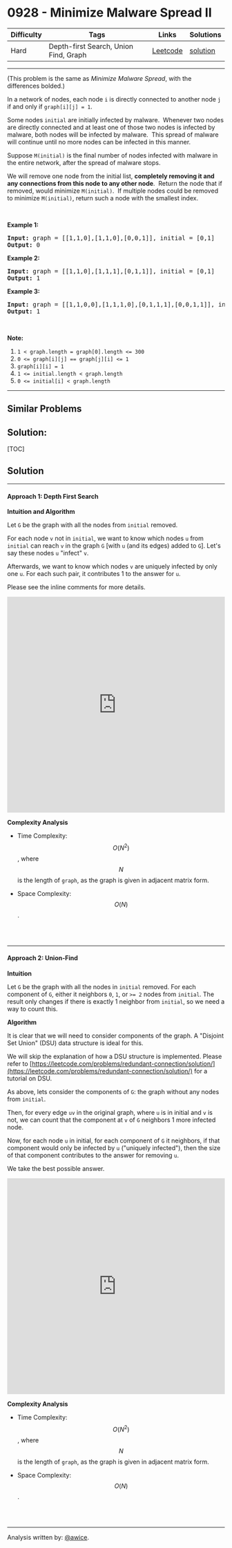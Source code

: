 # 0928 - Minimize Malware Spread II

Difficulty  | Tags | Links | Solutions
----------- | ---- | ----- | -----
Hard | Depth-first Search, Union Find, Graph | [Leetcode](https://leetcode.com/problems/minimize-malware-spread-ii) | [solution](https://leetcode.com/problems/minimize-malware-spread-ii/solution/)


-----------

<p>(This problem is the same as <em>Minimize Malware Spread</em>, with the differences bolded.)</p>

<p>In a network of nodes, each node <code>i</code> is directly connected to another node <code>j</code> if and only if&nbsp;<code>graph[i][j] = 1</code>.</p>

<p>Some nodes <code>initial</code> are initially infected by malware.&nbsp; Whenever two nodes are directly connected and at least one of those two nodes is infected by malware, both nodes will be infected by malware.&nbsp; This spread of malware will continue until no more nodes can be infected in this manner.</p>

<p>Suppose <code>M(initial)</code>&nbsp;is the final number of nodes infected with malware in the entire network, after the spread of malware stops.</p>

<p>We will&nbsp;remove one node from the initial list, <strong>completely removing it and any connections from this node to any other node</strong>.&nbsp; Return the node that if removed, would minimize&nbsp;<code>M(initial)</code>.&nbsp; If multiple nodes could be removed to minimize <code>M(initial)</code>, return such a node with the smallest index.</p>

<p>&nbsp;</p>

<ol>
</ol>

<div>
<p><strong>Example 1:</strong></p>

<pre>
<strong>Input: </strong>graph = <span id="example-input-1-1">[[1,1,0],[1,1,0],[0,0,1]]</span>, initial = <span id="example-input-1-2">[0,1]</span>
<strong>Output: </strong><span id="example-output-1">0</span>
</pre>

<div>
<p><strong>Example 2:</strong></p>

<pre>
<strong>Input: </strong>graph = <span id="example-input-2-1">[[1,1,0],[1,1,1],[0,1,1]]</span>, initial = <span id="example-input-2-2">[0,1]</span>
<strong>Output: </strong><span id="example-output-2">1</span>
</pre>

<div>
<p><strong>Example 3:</strong></p>

<pre>
<strong>Input: </strong>graph = <span id="example-input-3-1">[[1,1,0,0],[1,1,1,0],[0,1,1,1],[0,0,1,1]]</span>, initial = <span id="example-input-3-2">[0,1]</span>
<strong>Output: </strong><span id="example-output-3">1</span>
</pre>

<p>&nbsp;</p>

<p><strong>Note:</strong></p>

<ol>
	<li><code>1 &lt; graph.length = graph[0].length &lt;= 300</code></li>
	<li><code>0 &lt;= graph[i][j] == graph[j][i] &lt;= 1</code></li>
	<li><code>graph[i][i] = 1</code></li>
	<li><code>1 &lt;= initial.length &lt; graph.length</code></li>
	<li><code>0 &lt;= initial[i] &lt; graph.length</code></li>
</ol>
</div>
</div>
</div>

-----------


## Similar Problems




## Solution:

[TOC]

## Solution
---
#### Approach 1: Depth First Search

**Intuition and Algorithm**

Let `G` be the graph with all the nodes from `initial` removed.

For each node `v` not in `initial`, we want to know which nodes `u` from `initial` can reach `v` in the graph `G` [with `u` (and its edges) added to `G`].  Let's say these nodes `u` "infect" `v`.

Afterwards, we want to know which nodes `v` are uniquely infected by only one `u`.  For each such pair, it contributes 1 to the answer for `u`.

Please see the inline comments for more details.

<iframe src="https://leetcode.com/playground/zWWFjBM4/shared" frameBorder="0" width="100%" height="500" name="zWWFjBM4"></iframe>

**Complexity Analysis**

* Time Complexity:  $$O(N^2)$$, where $$N$$ is the length of `graph`, as the graph is given in adjacent matrix form.

* Space Complexity:  $$O(N)$$.
<br />
<br />


---
#### Approach 2: Union-Find

**Intuition**

Let `G` be the graph with all the nodes in `initial` removed.  For each component of `G`, either it neighbors `0`, `1`, or `>= 2` nodes from `initial`.  The result only changes if there is exactly 1 neighbor from `initial`, so we need a way to count this.

**Algorithm**

It is clear that we will need to consider components of the graph.  A "Disjoint Set Union" (DSU) data structure is ideal for this.

We will skip the explanation of how a DSU structure is implemented.  Please refer to [https://leetcode.com/problems/redundant-connection/solution/](https://leetcode.com/problems/redundant-connection/solution/) for a tutorial on DSU.

As above, lets consider the components of `G`: the graph without any nodes from `initial`.

Then, for every edge `uv` in the original graph, where `u` is in initial and `v` is not, we can count that the component at `v` of `G` neighbors 1 more infected node.

Now, for each node `u` in initial, for each component of `G` it neighbors, if that component would only be infected by `u` ("uniquely infected"), then the size of that component contributes to the answer for removing `u`.

We take the best possible answer.

<iframe src="https://leetcode.com/playground/Bov23LZs/shared" frameBorder="0" width="100%" height="500" name="Bov23LZs"></iframe>

**Complexity Analysis**

* Time Complexity:  $$O(N^2)$$, where $$N$$ is the length of `graph`, as the graph is given in adjacent matrix form.

* Space Complexity:  $$O(N)$$.
<br />
<br />


---


Analysis written by: [@awice](https://leetcode.com/awice).

